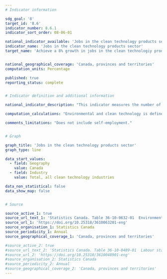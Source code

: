 ```yaml
---
# Indicator information

sdg_goal: '8'
target_id: '8.6'
indicator_number: 8.6.1
indicator_sort_order: 08-06-01

national_indicator_available: 'Jobs in the clean technology products sector'
indicator_name: 'Jobs in the clean technology products sector'
target_name: 'Achieve a 8% growth in jobs in the clean technologiy products sector by March 31, 2024'


national_geographical_coverage: 'Canada, provinces and territories'
computation_units: Percentage

published: true
reporting_status: complete


# Indicator definition and additional information

national_indicator_description: "This indicator measures the number of jobs that are attributable to environmental and clean technology activity." 

computation_calculations: "Environmental and clean technology is defined as any process, product or service that reduces environmental impacts through any of the following three strategies: environmental protection activities that prevent, reduce or eliminate pollution or any other degradation of the environment; resource management activities that result in the more efficient use of natural resources, thus safeguarding against their depletion; or the use of goods that have been adapted to be significantly less energy or resource intensive than the industry standard."

comments_limitations: "Does not include self-employment."


# Graph

graph_title: 'Jobs in the clean technology products sector'
graph_type: line

data_start_values:
  - field: Geography
    value: Canada
  - field: Industry
    value: Total, all clean technology industries

data_non_statistical: false
data_show_map: false


# Source

source_active_1: true
source_url_text_1: 'Statistics Canada. Table 36-10-0632-01  Environmental and Clean Technology Products Economic Account, employment'
source_url_1: 'https://doi.org/10.25318/3610063201-eng'
source_organisation_1: Statistics Canada
source_periodicity_1: Annual
source_geographical_coverage_1: 'Canada, provinces and territories'

#source_active_2: true
#source_url_text_2: 'Statistics Canada. Table 36-10-0489-01  Labour statistics consistent with the System of National Accounts (SNA), by job category and industry'
#source_url_2: 'https://doi.org/10.25318/3610048901-eng'
#source_organisation_2: Statistics Canada
#source_periodicity_2: Annual
#source_geographical_coverage_2: 'Canada, provinces and territories'
---
```

